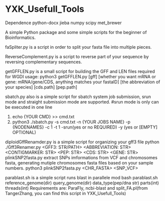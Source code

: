 # YXK_Usefull_Tools
  Dependence
    python-docx
    jieba
    numpy
    scipy
    met_brewer
    
A simple Python package and some simple scripts for the beginner of Bioinformatics.

faSpliter.py is a script in order to split your fasta file into multiple pieces.

ReverseComplement.py is a script to reverse part of your sequence by reversing complementary sequences.

getGFFLEN.py is a small script for building the GFF and LEN files required for WGDI usage: python3 getGFFLEN.py [gff] [whether you want mRNA or gene: mRNA/gene/CDS, anything matches your fastaID] [the abbreviation of your species] [cds.path] [pep.path]

sbatch.py also is a simple script for sbatch system job submission, srun mode and straight submission mode are supported. 
  #srun mode is only can be executed in one line
  1. echo {YOUR CMD} >> cmd.txt
  2. python3 ./sbatch.py -s cmd.txt -n {YOUR JOBS NAME} -p {NODENAMES} -c 1 -t 1 -srun(yes or no REQUIRED) -y (yes or [EMPTY] OPTIONAL)

diploidGffRenamder.py is a simple script for organizing your gff3 file
  python ./Gff3Renamer.py <GFF3: STR/PATH> <ABBREVIATION: STR> <CONTIGMARKER: STR> <PEP: STR> <CDS: STR> <GENE: STR>
plinkSNP2fasta.py extract SNPs imformations from VCF and chromosomes fasta, generating mutiple chromosomes fasta files based on your sample numbers.
  python3 plinkSNP2fasta.py <CHR_FASTA> <SNP_VCF> <OUTDIR>

parablast.sh is a simple script runs blast in parallele mod
    bash parablast.sh reference_genome(dir) query_genome(dir) data_type(pep/dna str) parts(int) threads(int)
    Requirements are: ParaFly, ncbi-blast and split_FA.pl(from TangerZhang, you can find this script in YXK_Usefull_Tools)
